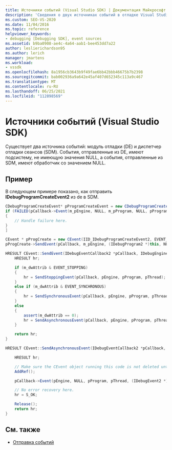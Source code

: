 ```yaml
---
title: Источники событий (Visual Studio SDK) | Документация Майкрософт
description: 'Сведения о двух источниках событий в отладке Visual Studio: модуль отладки и диспетчер отладки сеанса.'
ms.custom: SEO-VS-2020
ms.date: 11/04/2016
ms.topic: reference
helpviewer_keywords:
- debugging [Debugging SDK], event sources
ms.assetid: b9ba0908-ae4c-4a64-aab1-bee453dd7a22
author: leslierichardson95
ms.author: lerich
manager: jmartens
ms.workload:
- vssdk
ms.openlocfilehash: 8a1956cb3643b9f49fae6bb42bbb46675b7b2398
ms.sourcegitcommit: bab002936a9a642e45af407d652345c113a9c467
ms.translationtype: MT
ms.contentlocale: ru-RU
ms.lasthandoff: 06/25/2021
ms.locfileid: "112898569"
---
```

# <a name="event-sources-visual-studio-sdk"></a>Источники событий (Visual Studio SDK)
Существует два источника событий: модуль отладки (DE) и диспетчер отладки сеансов (SDM). События, отправленные из DE, имеют подсистему, не имеющую значения NULL, а события, отправленные из SDM, имеют обработчик со значением NULL.

## <a name="example"></a>Пример
В следующем примере показано, как отправить **IDebugProgramCreateEvent2** из de в SDM.

```csharp
CDebugProgramCreateEvent* pProgramCreateEvent = new CDebugProgramCreateEvent();
if (FAILED(pCallback->Event(m_pEngine, NULL, m_pProgram, NULL, pProgramCreateEvent, IID_IDebugProgramCreateEvent2, EVENT_ASYNCHRONOUS)))
{
    // Handle failure here.
}
]

CEvent * pProgCreate = new CEvent(IID_IDebugProgramCreateEvent2, EVENT_ASYNCHRONOUS);
pProgCreate->SendEvent(pCallback, m_pEngine, (IDebugProgram2 *)this, NULL);

HRESULT CEvent::SendEvent(IDebugEventCallback2 *pCallback, IDebugEngine2 *pEngine, IDebugProgram2 *pProgram, IDebugThread2 *pThread) {
    HRESULT hr;

    if (m_dwAttrib & EVENT_STOPPING)
    {
        hr = SendStoppingEvent(pCallback, pEngine, pProgram, pThread);
    }
    else if (m_dwAttrib & EVENT_SYNCHRONOUS)
    {
        hr = SendSynchronousEvent(pCallback, pEngine, pProgram, pThread);
    }
    else
    {
        assert(m_dwAttrib == 0);
        hr = SendAsynchronousEvent(pCallback, pEngine, pProgram, pThread);
    }

    return hr;
}

HRESULT CEvent::SendAsynchronousEvent(IDebugEventCallback2 *pCallback, IDebugEngine2 *pEngine, IDebugProgram2 *pProgram, IDebugThread2 *pThread) {

    HRESULT hr;

    // Make sure the CEvent object running this code is not deleted until the code completes.
    AddRef();

    pCallback->Event(pEngine, NULL, pProgram, pThread, (IDebugEvent2 *)this, m_riid, m_dwAttrib);

    // No error recovery here.
    hr = S_OK;

    Release();
    return hr;
}

```

## <a name="see-also"></a>См. также
- [Отправка событий](../../extensibility/debugger/sending-events.md)
